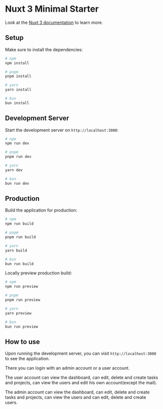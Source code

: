 # Nuxt 3 Minimal Starter

Look at the [Nuxt 3 documentation](https://nuxt.com/docs/getting-started/introduction) to learn more.

## Setup

Make sure to install the dependencies:

```bash
# npm
npm install

# pnpm
pnpm install

# yarn
yarn install

# bun
bun install
```

## Development Server

Start the development server on `http://localhost:3000`:

```bash
# npm
npm run dev

# pnpm
pnpm run dev

# yarn
yarn dev

# bun
bun run dev
```

## Production

Build the application for production:

```bash
# npm
npm run build

# pnpm
pnpm run build

# yarn
yarn build

# bun
bun run build
```

Locally preview production build:

```bash
# npm
npm run preview

# pnpm
pnpm run preview

# yarn
yarn preview

# bun
bun run preview
```

## How to use

Upon running the development server, you can visit `http://localhost:3000` to see the application.

There you can login with an admin account or a user account. 

The user account can view the dashboard, can edit, delete and create tasks and projects, can view the users and edit his own account(except the mail).

The admin account can view the dashboard, can edit, delete and create tasks and projects, can view the users and can edit, delete and create users.
